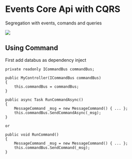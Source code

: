 # Events Core Api with CQRS 
Segregation with events, comands and queries

![](http://www.ouarzy.com/wp-content/uploads/2016/09/cqsr_pattern.png)

## Using Command
First add databus as dependency inject
```
private readonly ICommandBus commandBus;

public MyController(ICommandBus commandBus)
{
    this.commandBus = commandBus;
}

public async Task RunCommandAsync()
{
    MessageCommand _msg = new MessageCommand() { ... };
    this.commandBus.SendCommandAsync(_msg);
}

or 

public void RunCommand()
{
    MessageCommand _msg = new MessageCommand() { ... };
    this.commandBus.SendCommand(_msg);
}
```

